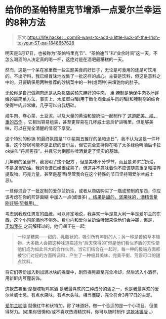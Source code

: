 # 给你的圣帕特里克节增添一点爱尔兰幸运的8种方法

> 原文:[https://life hacker . com/8-ways-to-add-a little-luck-of-the-Irish-to-your-ST-pa-1848657628](https://lifehacker.com/8-ways-to-add-a-little-luck-of-the-irish-to-your-st-pa-1848657628)

明天是3月17日，也被称为“圣帕特里克节”、“圣帕迪节”和“业余时间”这一天，不怎么喝酒的人决定真的喝一杯，这绝对是在酒吧最糟糕的一天。

然而，这是一个呆在家里做一些主题美食的好日子，无论是可食用的还是可饮用的。不出所料，我已经冒昧地收集了一批这样的点心。主要是饮料，但这是意料之中的。只要确保用两种推荐的砂锅菜中的一种(或两种)来填饱你的肚子。

无论你是自己做胸肉还是从杂货店买预先腌好的牛肉， [用](https://lifehacker.com/you-should-sous-vide-your-corned-beef-1793382367) 腌制是确保牛肉多汁鲜嫩的最简单方法。事实上，木瓜蛋白酶(用于嫩化商业咸牛肉的酶)和腌制剂的结合使得牛肉非常嫩，几乎可以自我切碎。

咸牛肉、卷心菜、土豆泥，以及大量的黄油和酸奶油一起制作了 [这道肥美、咸、重的杰作](https://lifehacker.com/eat-this-corned-beef-casserole-to-soak-up-your-st-patr-1823839585) 。它相当容易组装，甚至更容易在几杯威士忌后铲进嘴里，但足够美味，可以在完全清醒的情况下享受。

这个特别的砂锅 的最终氛围是“TGI星期五餐厅的圣帕迪日”，我不认为这是一件坏事。这个砂锅可能不是正统的爱尔兰，但它完全支持你在喝了太多绿色啤酒后卡拉ok尖叫“丹尼男孩”，并且它为倒那些啤酒奠定了坚实的基础。

几年前的圣诞节，我发明了这个配方 ，但是美味不分季节，而且是*爱尔兰*奶油，不是*圣诞*奶油。我的食谱已经很成熟了，但这并不意味着你不应该随意重复和摆弄提取物、巧克力量，甚至是基酒(尽管我会在这个特殊的节日坚持喝爱尔兰威士忌)。

一旦你混合了一批定制的爱尔兰奶油，或者从商店购买了一瓶或预制的东西，你应该考虑在你的煎饼面糊 中加入一点(或很多) [。结果是甜的，坚果味的，酒精含量刚好够(早餐用)。](https://lifehacker.com/spike-your-pancakes-with-irish-cream-1848656004)

考虑到我现任男友的血统，可以肯定地说，我喜欢一半是意大利一半是爱尔兰的东西，这个小鸡尾酒也不例外。费尔内和爱尔兰奶油听起来像他们会冲突，但是， [正如我在](https://lifehacker.com/fernet-and-irish-cream-need-to-be-together-1845810648) 之前解释过的，他们*属于*在一起:

> 一种是糖果——甜的、乳脂状的，吸引所有年龄的人；另一种是苦的草本植物，大多数人会把这种味道描述为“后天获得的”但是他们看似矛盾的天性使他们成为如此伟大的合作伙伴。当它们结合在一起时，每一种的极端方面都被它们对应的方面所调和，产生了一种极其美味、完美平衡、荒谬可口的甜点饮料。

将它们等份加入到加满冰块的摇壶中，剧烈摇晃直至完全冷却，然后滤入小酒杯，用新鲜肉豆蔻装饰。

这款杰弗里·摩根塔勒鸡尾酒 是我最喜欢的三种成分的酒之一，也是我最喜欢的爱尔兰威士忌。有点水果味，有点木头味，相当僵硬，完全符合3月17日的主题。

[爱尔兰咖啡](https://lifehacker.com/how-to-make-a-perfect-irish-coffee-1836223423) 就像红牛和伏特加，除了味道好。做一个合适的是一个小项目，但值得努力。(如果你很懒和/或不喜欢热酒精饮料，你可以随时制作 [这款冰镇版](https://lifehacker.com/energize-yourself-for-the-long-weekend-with-this-boozy-1837746818) 。)